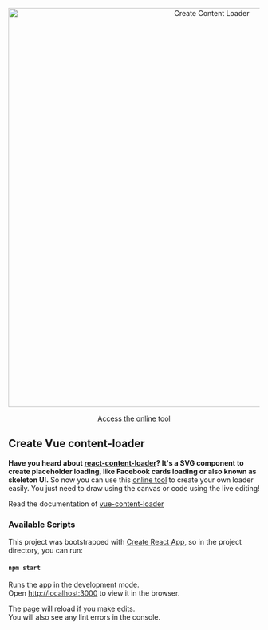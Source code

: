 <p align="center">
  <img width="800px" src="https://user-images.githubusercontent.com/4838076/47463322-cce36900-d7dd-11e8-8cf1-1b1c1288e268.png" alt="Create Content Loader" title="Create Content Loader" />
</p>

<p align="center">
  <a href="https://danilowoz.github.io/create-vue-content-loader/">Access the online tool</a>
</p>

## Create Vue content-loader

**Have you heard about [react-content-loader](https://github.com/danilowoz/react-content-loader)? It's a SVG component to create placeholder loading, like Facebook cards loading or also known as skeleton UI.** So now you can use this [online tool](https://danilowoz.github.io/create-vue-content-loader/) to create your own loader easily. You just need to draw using the canvas or code using the live editing!

Read the documentation of [vue-content-loader](https://github.com/egoist/vue-content-loader)

### Available Scripts

This project was bootstrapped with [Create React App](https://github.com/facebookincubator/create-react-app), so in the project directory, you can run:

#### `npm start`

Runs the app in the development mode.<br>
Open [http://localhost:3000](http://localhost:3000) to view it in the browser.

The page will reload if you make edits.<br>
You will also see any lint errors in the console.
